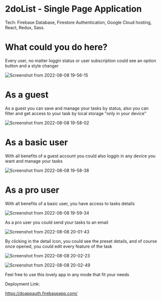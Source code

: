 # 2doList - Single Page Application

Tech: Firebase Database, Firestore Authentication, Google Cloud hosting, React, Redux, Sass.

# What could you do here?

Every user, no matter loggin status or user subscription could see an option button and a style changer

![Screenshot from 2022-08-08 19-56-15](https://user-images.githubusercontent.com/89329462/183539686-b5b2f9fc-293f-4391-92b5-7c72396bf5b4.png)

# As a guest
As a guest you can save and manage your tasks by status, also you can filter and get access to your task by local storage "only in
your device"

![Screenshot from 2022-08-08 19-58-02](https://user-images.githubusercontent.com/89329462/183539821-c0e5094d-1b97-4aaa-9a38-ae1d87125a9a.png)

# As a basic user
With all benefits of a guest account you could also loggin in any device you want and manage your tasks

![Screenshot from 2022-08-08 19-58-38](https://user-images.githubusercontent.com/89329462/183539866-ec007d39-9f8e-4a26-9cb7-820f946509c5.png)

# As a pro user
With all benefits of a basic user, you have access to tasks details

![Screenshot from 2022-08-08 19-59-34](https://user-images.githubusercontent.com/89329462/183539946-52ffdb1e-8d42-4595-95a4-a106b0f5adf3.png)

As a pro user you could send your tasks to an email

![Screenshot from 2022-08-08 20-01-43](https://user-images.githubusercontent.com/89329462/183540133-efc8de40-490a-4e99-8c88-169d520b5ed0.png)

By clicking in the detail icon, you could see the preset details, and of course once opened, you could edit every feature of the task

![Screenshot from 2022-08-08 20-02-23](https://user-images.githubusercontent.com/89329462/183540191-7fca2d95-c04c-40de-b7a1-ceff95fa3b77.png)

![Screenshot from 2022-08-08 20-02-49](https://user-images.githubusercontent.com/89329462/183540232-10498a2a-1ba7-4869-87e0-9781441e44cd.png)

Feel free to use this lovely app in any mode that fit your needs

Deployment Link:

https://doappauth.firebaseapp.com/
